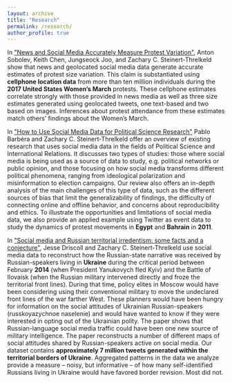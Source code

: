 ```yaml
---
layout: archive
title: "Research"
permalink: /research/
author_profile: true
---
```


In ["News and Social Media Accurately Measure Protest Variation"](https://doi.org/10.1017/S0003055420000295), Anton Sobolev, Keith Chen, Jungseock Joo, and Zachary C. Steinert-Threlkeld show that news and geolocated social media data generate accurate estimates of protest size variation. This claim is substantiated using **cellphone location data** from more than ten million individuals during the **2017 United States Women’s March** protests. These cellphone estimates correlate strongly with those provided in news media as well as three size estimates generated using geolocated tweets, one text-based and two based on images. Inferences about protest attendance from these estimates match others’ findings about the Women’s March.

In ["How to Use Social Media Data for Political Science Research"](http://pablobarbera.com/static/social-media-data-generators.pdf) Pablo Barb&eacute;ra and Zachary C. Steinert-Threlkeld  offer an overview of existing research that uses social media
data in the fields of Political Science and International Relations. It discusses two types of studies: those where social media is being used as a source of data to study, e.g. political networks or public opinion, and those focusing
on how social media transforms different political phenomena, ranging from ideological polarization and misinformation to election campaigns. Our review also offers an in-depth analysis of the main challenges of this type of data, such as the different sources of bias that limit the generalizability of findings, the difficulty of connecting online and offline behavior, and concerns about reproducibility and ethics. To illustrate the opportunities and limitations of social media data, we also provide an applied example using Twitter as event data to study the dynamics of protest movements in **Egypt** and **Bahrain** in **2011**.

In ["Social media and Russian territorial irredentism: some facts and a conjecture"](https://www.dropbox.com/s/frqnftmltbheb6n/2020_SocialMediaAndRussianTerritorialIrredentism.pdf?dl=0), Jesse Driscoll and Zachary C. Steinert-Threlkeld use  social media data to reconstruct how the Russian-state narrative was received by Russian-speakers living in **Ukraine** during the critical period between February **2014** (when President Yanukovych fled Kyiv) and the Battle of Ilovaisk (when the Russian military intervened directly and froze the territorial front lines). During that time, policy elites in Moscow would have been considering using their conventional military to move the undeclared front lines of the war farther West. These planners would have been hungry for information on the social attitudes of Ukrainian Russian-speakers (russkoyazychnoe naselenie) and would have wanted to know if they were interested in opting out of the Ukrainian polity.  The paper shows that Russian-language social media traffic could have been one new source of military intelligence.  The paper reconstructs a number of different maps of social attitudes shared by Russian-speakers active on social media. Our dataset contains **approximately 7 million tweets generated within the territorial borders of Ukraine**. Aggregated patterns in the data we analyze provide a measure – noisy, but informative – of how many self-identified Russians living in Ukraine would have favored border revision. Most did not.

